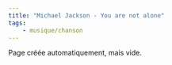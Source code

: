 ```yaml
---
title: "Michael Jackson - You are not alone"
tags:
    - musique/chanson
---
```


Page créée automatiquement, mais vide.
